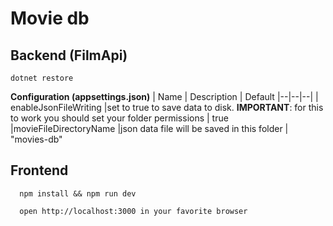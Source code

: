 # Movie db


## Backend (FilmApi)


    dotnet restore
  

**Configuration (appsettings.json)**
| Name | Description  | Default
|--|--|--|
| enableJsonFileWriting |set to true to save data to disk. **IMPORTANT**: for this to work you should set your folder permissions  | true
|movieFileDirectoryName |json data file will be saved in this folder | "movies-db"
 
  ## Frontend
      
      npm install && npm run dev
      
      open http://localhost:3000 in your favorite browser
